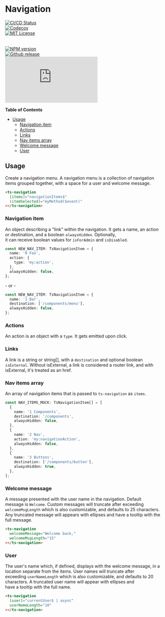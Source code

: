<h1>Navigation</h1>

[![CI/CD Status][github-action-badge]][github-action-link]  
[![Codecov][codecov-badge]][codecov-project]  
[![MIT License][license-image]][license-url]  
<br>  
[![NPM version][npm-version-image]][npm-package]  
[![Github release][gh-release-badge]][gh-releases]  
[![Library size][file-size-badge]][raw-distribution-js]

<!-- START doctoc generated TOC please keep comment here to allow auto update -->
<!-- DON'T EDIT THIS SECTION, INSTEAD RE-RUN doctoc TO UPDATE -->
**Table of Contents**

- [Usage](#usage)
  - [Navigation item](#navigation-item)
  - [Actions](#actions)
  - [Links](#links)
  - [Nav items array](#nav-items-array)
  - [Welcome message](#welcome-message)
  - [User](#user)

<!-- END doctoc generated TOC please keep comment here to allow auto update -->


## Usage

Create a navigation menu. A navigation menu is a collection of navigation items grouped together, with a space for a user and welcome message.

```html
<ts-navigation
  [items]="navigationItems$"
  (itemSelected)="myMethod($event)"
></ts-navigation>
```


### Navigation item

An object describing a "link" within the navigation. It gets a name, an action or destination, and a boolean `alwaysHidden`. Optionally,  
 it can receive boolean values for `isForAdmin` and `isDisabled`.

```typescript
const NEW_NAV_ITEM: TsNavigationItem = {
  name: '0 Foo',
  action: {
    type: 'my:action',
  },
  alwaysHidden: false,
};
```
\- or -
```typescript
const NEW_NAV_ITEM: TsNavigationItem = {
  name: '1 Bar',
  destination: ['/components/menu'],
  alwaysHidden: false,
};
```

### Actions

An action is an object with a `type`. It gets emitted upon click.

### Links

A link is a string or string[], with a `destination` and optional boolean `isExternal`. Without isExternal, a link is considered a router link, and with isExternal, it's treated as an href.

### Nav items array

An array of navigation items that is passed to `ts-navigation` as `items`.

```typescript
const NAV_ITEMS_MOCK: TsNavigationItem[] = [
  {
    name: '1 Components',
    destination: '/components',
    alwaysHidden: false,
  },
  {
    name: '2 Nav',
    action: 'my:navigationAction',
    alwaysHidden: false,
  },
  {
    name: '3 Buttons',
    destination: ['/components/button'],
    alwaysHidden: true,
  },
];
```


### Welcome message

A message presented with the user name in the navigation. Default message is `Welcome`. Custom messages will truncate
after exceeding `welcomeMsgLength` which is also customizable, and defaults to 25 characters. Any truncated message will appears with
ellipses and have a tooltip with the full message.

```html
<ts-navigation
  welcomeMessage="Welcome back,"
  welcomeMsgLength="15"
></ts-navigation>
```


### User

The user's name which, if defined, displays with the welcome message, in a location separate from the items. User names will truncate after  
 exceeding `userNameLength` which is also customizable, and defaults to 20 characters. A truncated user name will appear with ellipses and  
 have a tooltip with the full name.

```html
<ts-navigation
  [user]="currentUser$ | async"
  userNameLength="10"
></ts-navigation>
```


<!-- Links -->
[license-url]:         https://github.com/GetTerminus/terminus-oss/blob/master/LICENSE
[license-image]:       http://img.shields.io/badge/license-MIT-blue.svg
[codecov-project]:     https://codecov.io/gh/GetTerminus/terminus-oss
[codecov-badge]:       https://codecov.io/gh/GetTerminus/terminus-oss/branch/master/graph/badge.svg
[npm-version-image]:   http://img.shields.io/npm/v/@terminus/ui-navigation.svg
[npm-package]:         https://www.npmjs.com/package/@terminus/ui-navigation
[gh-release-badge]:    https://img.shields.io/github/release/GetTerminus/terminus-oss.svg
[gh-releases]:         https://github.com/GetTerminus/terminus-ui/releases/
[github-action-badge]: https://github.com/GetTerminus/terminus-oss/workflows/CI%20Release/badge.svg
[github-action-link]:  https://github.com/GetTerminus/terminus-oss/actions?query=workflow%3A%22CI+Release%22
[file-size-badge]:     http://img.badgesize.io/https://unpkg.com/@terminus/ui-navigation/bundles/terminus-ui-navigation.umd.min.js?compression=gzip
[raw-distribution-js]: https://unpkg.com/@terminus/ui-navigation/bundles/terminus-ui-navigation.umd.js
